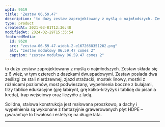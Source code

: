 ```yaml
---
wpId: 9519
title: 'Zestaw 06.59.47'
description: 'to duży zestaw zaprojektowany z myślą o najmłodszych. Zestaw składa się z 6 wież, w tym czterech z daszkami dwuspadowymi. Zestaw posiada dwa ześlizgi ze stali nierdzewnej, zjazd strażacki, mostek linowy, mostki z różnicami poziomów, most podwieszany, wypełnienia boczne z bulajami, trzy tablice edukacyjne (grę labirynt, grę kółko-krzyżyk i tablicę do pisania kredą), trap wejściowy ...'
type: product
createdAt: 2021-03-01T12:36:40
modifiedAt: 2024-02-29T15:35:54
featuredMedia:
  id: 9520
  src: "zestaw-06-59-47-widok-2-e1672668351202.png"
  alt: "zestaw modułowy 06.59.47 comes 2"
  caption: "zestaw modułowy 06.59.47 comes 2"
---
```



to duży zestaw zaprojektowany z myślą o najmłodszych. Zestaw składa się z 6 wież, w tym czterech z daszkami dwuspadowymi. Zestaw posiada dwa ześlizgi ze stali nierdzewnej, zjazd strażacki, mostek linowy, mostki z różnicami poziomów, most podwieszany, wypełnienia boczne z bulajami, trzy tablice edukacyjne (grę labirynt, grę kółko-krzyżyk i tablicę do pisania kredą), trap wejściowy oraz liczydło z ladą.

Solidna, stalowa konstrukcja jest malowana proszkowo, a dachy i wypełnienia są wykonane z fantazyjnie grawerowanych płyt HDPE – gwarantuje to trwałość i estetykę na długie lata.

* * *